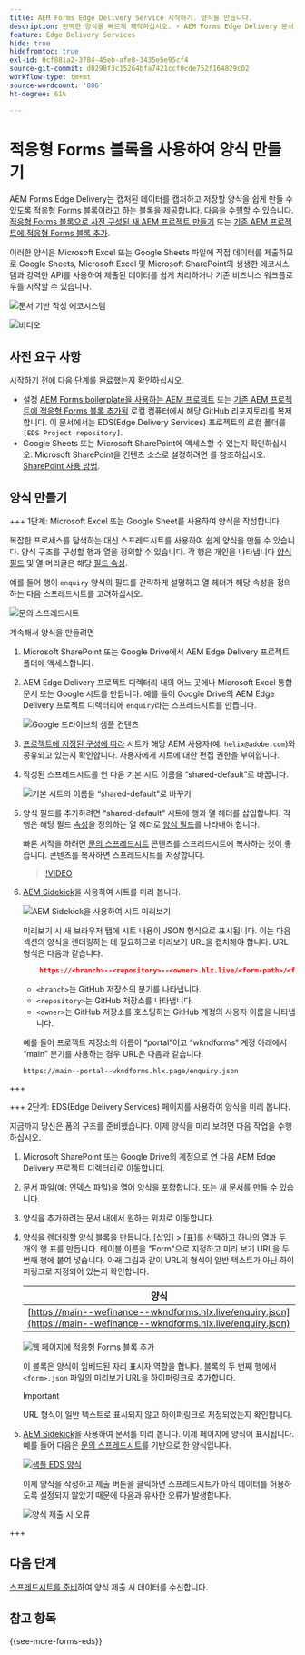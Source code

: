 ```yaml
---
title: AEM Forms Edge Delivery Service 시작하기. 양식을 만듭니다.
description: 완벽한 양식을 빠르게 제작하십시오. ⚡ AEM Forms Edge Delivery 문서 기반 작성 = 놀라운 속도 및 만족도가 높은 사용자를 위한 SEO 친화적 양식과 검색 엔진.
feature: Edge Delivery Services
hide: true
hidefromtoc: true
exl-id: 0cf881a2-3784-45eb-afe8-3435e5e95cf4
source-git-commit: d0298f3c15264bfa7421ccf0cde752f164829c02
workflow-type: tm+mt
source-wordcount: '806'
ht-degree: 61%

---
```


# 적응형 Forms 블록을 사용하여 양식 만들기

AEM Forms Edge Delivery는 캡처된 데이터를 캡처하고 저장할 양식을 쉽게 만들 수 있도록 적응형 Forms 블록이라고 하는 블록을 제공합니다. 다음을 수행할 수 있습니다. [적응형 Forms 블록으로 사전 구성된 새 AEM 프로젝트 만들기](/help/edge/docs/forms/tutorial.md#create-a-new-aem-project-pre-configured-with-adaptive-forms-block) 또는 [기존 AEM 프로젝트에 적응형 Forms 블록 추가](/help/edge/docs/forms/tutorial.md#add-adaptive-forms-block-to-your-existing-aem-project).

이러한 양식은 Microsoft Excel 또는 Google Sheets 파일에 직접 데이터를 제출하므로 Google Sheets, Microsoft Excel 및 Microsoft SharePoint의 생생한 에코시스템과 강력한 API를 사용하여 제출된 데이터를 쉽게 처리하거나 기존 비즈니스 워크플로우를 시작할 수 있습니다.

![문서 기반 작성 에코시스템](/help/edge/assets/document-based-authoring-workflow-create-form.png)


![비디오](https://video.tv.adobe.com/v/3427881?quality=12&learn=on)



## 사전 요구 사항

시작하기 전에 다음 단계를 완료했는지 확인하십시오.

* 설정 [AEM Forms boilerplate을 사용하는 AEM 프로젝트](/help/edge/docs/forms/tutorial.md#create-a-new-aem-project-pre-configured-with-adaptive-forms-block) 또는 [기존 AEM 프로젝트에 적응형 Forms 블록 추가됨](/help/edge/docs/forms/tutorial.md#add-adaptive-forms-block-to-your-existing-aem-project) 로컬 컴퓨터에서 해당 GitHub 리포지토리를 복제합니다.
이 문서에서는 EDS(Edge Delivery Services) 프로젝트의 로컬 폴더를 `[EDS Project repository]`.
* Google Sheets 또는 Microsoft SharePoint에 액세스할 수 있는지 확인하십시오. Microsoft SharePoint을 컨텐츠 소스로 설정하려면 를 참조하십시오. [SharePoint 사용 방법](https://www.aem.live/docs/setup-customer-SharePoint).



## 양식 만들기

<!-- 

+++ Step 1: Add the Adaptive Forms Block to your Edge Delivery Services (EDS) project.

The Adaptive  empowers users to create forms for an Edge Delivery Service Site. However, this block isn't included in the default AEM boilerplate (used to create an Edge Delivery Services project). To seamlessly integrate the Adaptive Forms Block into your Edge Delivery Services project:

1. **Clone the Adaptive Forms Block repository**: Clone the [Adaptive Forms Block repository](https://github.com/adobe-rnd/form-block) on your local machine. It contains the code to render the form on an EDS webpage. In this document, the local folder of your Forms Block repository is referred as `[Adaptive Forms Block repository]`.
1. **Locate the Adaptive Forms Block Repository:** Access the [Adaptive Forms Block repository]/blocks/src folder and copy its content. 

1. on your local machine and copy the `form` folder. 
1. **Paste the Adaptive Forms Block's code into your EDS Project:**
Navigate to the [EDS Project repository]/blocks/ folder on your local machine and create a 'form' folder. Paste the `[Adaptive Forms Block repository]/blocks/src content`, copied in perevious step to the `[EDS Project repository]/blocks/form` folder.
1. **Commit Changes to GitHub:** Check in the `[EDS Project repository]/blocks/form` folder and its underlying files to your Edge Delivery Services project on GitHub.

After completing these steps, the Adaptive Forms Block is successfully added to your Edge Delivery Services (EDS) project repository on GitHub. You can now create and add forms to a EDS Sites page.
 

**Troubleshooting GitHub build issues**

Ensure a smooth GitHub build process by addressing potential issues:

* **Resolve Module Path Error:**
    If you encounter the error "Unable to resolve path to module "'../../scripts/lib-franklin.js'", navigate to the [EDS Project]/blocks/forms/form.js file. Update the import statement by replacing the lib-franklin.js file with the aem.js file.

* **Handle Linting Errors:**
    Should you come across any linting errors, you can bypass them. Open the [EDS Project]/package.json file and modify the "lint" script from "lint": "npm run lint:js && npm run lint:css" to "lint": "echo 'skipping linting for now'". Save the file and commit the changes to your GitHub project.

+++

-->

+++ 1단계: Microsoft Excel 또는 Google Sheet를 사용하여 양식을 작성합니다.

복잡한 프로세스를 탐색하는 대신 스프레드시트를 사용하여 쉽게 양식을 만들 수 있습니다. 양식 구조를 구성할 행과 열을 정의할 수 있습니다. 각 행은 개인을 나타냅니다 [양식 필드](/help/edge/docs/forms/form-components.md#available-components) 및 열 머리글은 해당 [필드 속성](/help/edge/docs/forms/form-components.md#components-properties).

예를 들어 행이 `enquiry` 양식의 필드를 간략하게 설명하고 열 헤더가 해당 속성을 정의하는 다음 스프레드시트를 고려하십시오.

![문의 스프레드시트](/help/edge/assets/enquiry-form-spreadsheet.png)

계속해서 양식을 만들려면

1. Microsoft SharePoint 또는 Google Drive에서 AEM Edge Delivery 프로젝트 폴더에 액세스합니다.

1. AEM Edge Delivery 프로젝트 디렉터리 내의 어느 곳에나 Microsoft Excel 통합 문서 또는 Google 시트를 만듭니다. 예를 들어 Google Drive의 AEM Edge Delivery 프로젝트 디렉터리에 `enquiry`라는 스프레드시트를 만듭니다.

   ![Google 드라이브의 샘플 컨텐츠](/help/edge/assets/upload-sample-files-to-your-content-folder.png)

1. [프로젝트에 지정된 구성에 따라](https://www.aem.live/docs/setup-customer-SharePoint) 시트가 해당 AEM 사용자(예: `helix@adobe.com`)와 공유되고 있는지 확인합니다. 사용자에게 시트에 대한 편집 권한을 부여합니다.

1. 작성된 스프레드시트를 연 다음 기본 시트 이름을 “shared-default”로 바꿉니다.

   ![기본 시트의 이름을 “shared-default”로 바꾸기](/help/edge/assets/rename-sheet-to-shared-default.png)

1. 양식 필드를 추가하려면 “shared-default” 시트에 행과 열 헤더를 삽입합니다. 각 행은 해당 필드 [속성](/help/edge/docs/forms/form-components.md#components-properties)을 정의하는 열 헤더로 [양식 필드](/help/edge/docs/forms/form-components.md#available-components)를 나타내야 합니다.


   빠른 시작을 하려면 [문의 스프레드시트](https://docs.google.com/spreadsheets/d/196lukD028RDK_evBelkOonPxC7w0l_IiJ-Yx3DvMfNk/edit#gid=0) 콘텐츠를 스프레드시트에 복사하는 것이 좋습니다. 콘텐츠를 복사하면 스프레드시트를 저장합니다.

   >[!VIDEO](https://video.tv.adobe.com/v/3427468?quality=12&learn=on)


1. [AEM Sidekick](https://www.aem.live/developer/tutorial#preview-and-publish-your-content)을 사용하여 시트를 미리 봅니다.

   ![AEM Sidekick을 사용하여 시트 미리보기](/help/edge/assets/preview-form.png)

   미리보기 시 새 브라우저 탭에 시트 내용이 JSON 형식으로 표시됩니다. 이는 다음 섹션의 양식을 렌더링하는 데 필요하므로 미리보기 URL을 캡처해야 합니다. URL 형식은 다음과 같습니다.


   ```JSON
       https://<branch>--<repository>--<owner>.hlx.live/<form-path>/<form-file-name>.json
   ```

   * `<branch>`는 GitHub 저장소의 분기를 나타냅니다.
   * `<repository>`는 GitHub 저장소를 나타냅니다.
   * `<owner>`는 GitHub 저장소를 호스팅하는 GitHub 계정의 사용자 이름을 나타냅니다.

   예를 들어 프로젝트 저장소의 이름이 “portal”이고 “wkndforms” 계정 아래에서 “main” 분기를 사용하는 경우 URL은 다음과 같습니다.

   `https://main--portal--wkndforms.hlx.page/enquiry.json`


+++

+++ 2단계: EDS(Edge Delivery Services) 페이지를 사용하여 양식을 미리 봅니다.


지금까지 당신은 폼의 구조를 준비했습니다. 이제 양식을 미리 보려면 다음 작업을 수행하십시오.

1. Microsoft SharePoint 또는 Google Drive의 계정으로 연 다음 AEM Edge Delivery 프로젝트 디렉터리로 이동합니다.



1. 문서 파일(예: 인덱스 파일)을 열어 양식을 포함합니다. 또는 새 문서를 만들 수 있습니다.

1. 양식을 추가하려는 문서 내에서 원하는 위치로 이동합니다.

1. 양식을 렌더링할 양식 블록을 만듭니다. [삽입] > [표]를 선택하고 하나의 열과 두 개의 행 표를 만듭니다. 테이블 이름을 &quot;Form&quot;으로 지정하고 미리 보기 URL을 두 번째 행에 붙여 넣습니다. 아래 그림과 같이 URL의 형식이 일반 텍스트가 아닌 하이퍼링크로 지정되어 있는지 확인합니다.

   | 양식 |
   |---|
   | [https://main--wefinance--wkndforms.hlx.live/enquiry.json](https://main--wefinance--wkndforms.hlx.live/enquiry.json) |


   ![웹 페이지에 적응형 Forms 블록 추가](/help/edge/assets/add-adaptive-forms-block.png)

   이 블록은 양식이 임베드된 자리 표시자 역할을 합니다. 블록의 두 번째 행에서 `<form>.json` 파일의 미리보기 URL을 하이퍼링크로 추가합니다.

   >[!IMPORTANT]
   >
   >
   > URL 형식이 일반 텍스트로 표시되지 않고 하이퍼링크로 지정되었는지 확인합니다.


1. [AEM Sidekick](https://www.aem.live/developer/tutorial#preview-and-publish-your-content)을 사용하여 문서를 미리 봅니다. 이제 페이지에 양식이 표시됩니다. 예를 들어 다음은 [문의 스프레드시트](https://docs.google.com/spreadsheets/d/196lukD028RDK_evBelkOonPxC7w0l_IiJ-Yx3DvMfNk/edit#gid=0)를 기반으로 한 양식입니다.


   [![샘플 EDS 양식](/help/edge/assets/eds-form.png)](https://main--portal--wkndforms.hlx.live/)

   이제 양식을 작성하고 제출 버튼을 클릭하면 스프레드시트가 아직 데이터를 허용하도록 설정되지 않았기 때문에 다음과 유사한 오류가 발생합니다.

   ![양식 제출 시 오류](/help/edge/assets/form-error.png)

+++


## 다음 단계

[스프레드시트를 준비](/help/edge/docs/forms/submit-forms.md)하여 양식 제출 시 데이터를 수신합니다.


## 참고 항목

{{see-more-forms-eds}}
